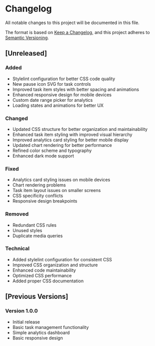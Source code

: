 # Changelog

All notable changes to this project will be documented in this file.

The format is based on [Keep a Changelog](https://keepachangelog.com/en/1.0.0/),
and this project adheres to [Semantic Versioning](https://semver.org/spec/v2.0.0.html).

## [Unreleased]

### Added
- Stylelint configuration for better CSS code quality
- New pause icon SVG for task controls
- Improved task item styles with better spacing and animations
- Enhanced responsive design for mobile devices
- Custom date range picker for analytics
- Loading states and animations for better UX

### Changed
- Updated CSS structure for better organization and maintainability
- Enhanced task item styling with improved visual hierarchy
- Improved analytics card styling for better mobile display
- Updated chart rendering for better performance
- Refined color scheme and typography
- Enhanced dark mode support

### Fixed
- Analytics card styling issues on mobile devices
- Chart rendering problems
- Task item layout issues on smaller screens
- CSS specificity conflicts
- Responsive design breakpoints

### Removed
- Redundant CSS rules
- Unused styles
- Duplicate media queries

### Technical
- Added stylelint configuration for consistent CSS
- Improved CSS organization and structure
- Enhanced code maintainability
- Optimized CSS performance
- Added proper CSS documentation

## [Previous Versions]

### Version 1.0.0
- Initial release
- Basic task management functionality
- Simple analytics dashboard
- Basic responsive design
